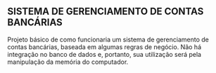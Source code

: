 ## SISTEMA DE GERENCIAMENTO DE CONTAS BANCÁRIAS

Projeto básico de como funcionaria um sistema de gerenciamento de contas bancárias, baseada em algumas regras de negócio.
Não há integração no banco de dados e, portanto, sua utilização será pela manipulação da memória do computador.
